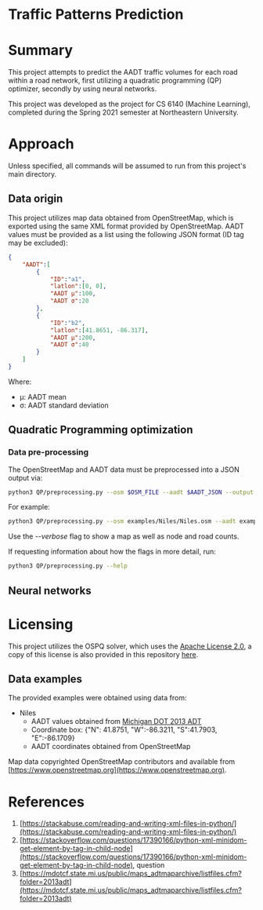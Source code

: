 # Traffic Patterns Prediction



# Summary

This project attempts to predict the AADT traffic volumes for each road within a road network, first utilizing a quadratic programming (QP)
optimizer, secondly by using neural networks.

This project was developed as the project for CS 6140 (Machine Learning), completed during the Spring 2021 semester at Northeastern
University.


# Approach

Unless specified, all commands will be assumed to run from this project's main directory.


## Data origin

This project utilizes map data obtained from OpenStreetMap, which is exported using the same XML format provided by OpenStreetMap.
AADT values must be provided as a list using the following JSON format (ID tag may be excluded):
```json
{
    "AADT":[
        {
            "ID":"a1",
            "latlon":[0, 0],
            "AADT μ":100,
            "AADT σ":20
        },
        {
            "ID":"b2",
            "latlon":[41.8651, -86.317],
            "AADT μ":200,
            "AADT σ":40
        }
    ]
}
```

Where:
- μ: AADT mean
- σ: AADT standard deviation


## Quadratic Programming optimization

### Data pre-processing

The OpenStreetMap and AADT data must be preprocessed into a JSON output via:
```bash
python3 QP/preprocessing.py --osm $OSM_FILE --aadt $AADT_JSON --output $OUTPUT_JSON --verbose
```

For example:
```bash
python3 QP/preprocessing.py --osm examples/Niles/Niles.osm --aadt examples/Niles/Niles_AADT.json  --output test/example1.json
```

Use the *--verbose* flag to show a map as well as node and road counts.


If requesting information about how the flags in more detail, run:
```bash
python3 QP/preprocessing.py --help
```




## Neural networks






# Licensing

This project utilizes the OSPQ solver, which uses the [Apache License 2.0](https://github.com/oxfordcontrol/osqp/blob/master/LICENSE), a copy of this license is also provided in this repository [here](./licensing/Apache_license_2.txt).


## Data examples

The provided examples were obtained using data from:
* Niles
	* AADT values obtained from [Michigan DOT 2013 ADT](https://mdotcf.state.mi.us/public/maps_adtmaparchive/listfiles.cfm?folder=2013adt)
	* Coordinate box: {"N": 41.8751, "W":-86.3211, "S":41.7903, "E":-86.1709}
	* AADT coordinates obtained from OpenStreetMap






Map data copyrighted OpenStreetMap contributors and available from [https://www.openstreetmap.org](https://www.openstreetmap.org).



# References

1. [https://stackabuse.com/reading-and-writing-xml-files-in-python/](https://stackabuse.com/reading-and-writing-xml-files-in-python/)
2. [https://stackoverflow.com/questions/17390166/python-xml-minidom-get-element-by-tag-in-child-node](https://stackoverflow.com/questions/17390166/python-xml-minidom-get-element-by-tag-in-child-node), question
3. [https://mdotcf.state.mi.us/public/maps_adtmaparchive/listfiles.cfm?folder=2013adt](https://mdotcf.state.mi.us/public/maps_adtmaparchive/listfiles.cfm?folder=2013adt)
